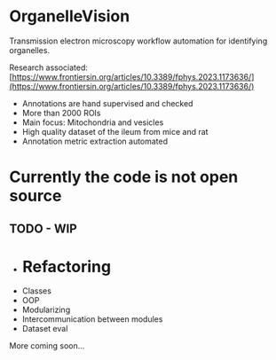 # OrganelleVision
Transmission electron microscopy workflow automation for identifying organelles.

Research associated:
[https://www.frontiersin.org/articles/10.3389/fphys.2023.1173636/](https://www.frontiersin.org/articles/10.3389/fphys.2023.1173636/)

* Annotations are hand supervised and checked
* More than 2000 ROIs
* Main focus: Mitochondria and vesicles
* High quality dataset of the ileum from mice and rat 
* Annotation metric extraction automated

# Currently the code is not open source
## TODO - WIP 
* # Refactoring 
* Classes
* OOP
* Modularizing
* Intercommunication between modules
* Dataset eval

More coming soon...
